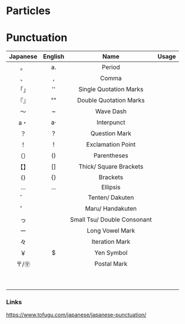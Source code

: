 # Particles

# Punctuation

|Japanese|English|Name|Usage
|:-:|:-:|:-:|:-:
|。|a.|Period
|、|,|Comma
|「」|''|Single Quotation Marks
|『』|""|Double Quotation Marks
|〜|~|Wave Dash
|a・|a·|Interpunct
|？ |?|Question Mark
|！|!|Exclamation Point
|（）|()|Parentheses
|【】|[]|Thick/ Square Brackets
|｛｝|{}|Brackets
|… |...|Ellipsis|
|゛ ||Tenten/ Dakuten|
|゜||Maru/ Handakuten|
|っ||Small Tsu/ Double Consonant|
|ー ||Long Vowel Mark|
|々||Iteration Mark|
|￥|$|Yen Symbol|
|〒/〶||Postal Mark|
||||
||||
||||
||||
||||
||||
||||
||||
||||

### Links
https://www.tofugu.com/japanese/japanese-punctuation/
